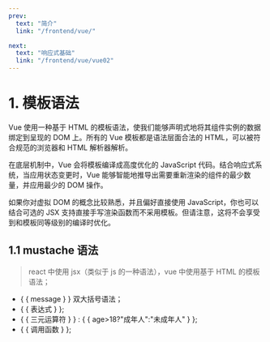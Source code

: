 ```yaml
---
prev:
  text: "简介"
  link: "/frontend/vue/"

next:
  text: "响应式基础"
  link: "/frontend/vue/vue02"
---
```


# 1. 模板语法

Vue 使用一种基于 HTML 的模板语法，使我们能够声明式地将其组件实例的数据绑定到呈现的 DOM 上。所有的 Vue 模板都是语法层面合法的 HTML，可以被符合规范的浏览器和 HTML 解析器解析。

在底层机制中，Vue 会将模板编译成高度优化的 JavaScript 代码。结合响应式系统，当应用状态变更时，Vue 能够智能地推导出需要重新渲染的组件的最少数量，并应用最少的 DOM 操作。

如果你对虚拟 DOM 的概念比较熟悉，并且偏好直接使用 JavaScript，你也可以结合可选的 JSX 支持直接手写渲染函数而不采用模板。但请注意，这将不会享受到和模板同等级别的编译时优化。

## 1.1 mustache 语法

> react 中使用 jsx（类似于 js 的一种语法），vue 中使用基于 HTML 的模板语法；

- \{ \{ message \} \} 双大括号语法；
- \{ \{ 表达式 \} \};
- \{ \{ 三元运算符 \} \} : \{ \{ age>18?"成年人":"未成年人" \} \};
- \{ \{ 调用函数 \} \};